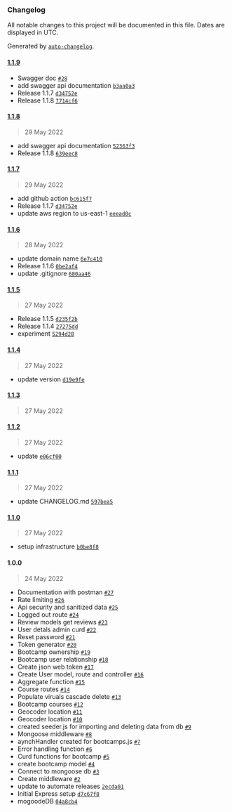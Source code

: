 ### Changelog

All notable changes to this project will be documented in this file. Dates are displayed in UTC.

Generated by [`auto-changelog`](https://github.com/CookPete/auto-changelog).

#### [1.1.9](https://github.com/sebleYA/backend-api/compare/1.1.8...1.1.9)

- Swagger doc [`#28`](https://github.com/sebleYA/backend-api/pull/28)
- add swagger api documentation [`b3aa0a3`](https://github.com/sebleYA/backend-api/commit/b3aa0a30f75097d55e60887fcca815a377712472)
- Release 1.1.7 [`d34752e`](https://github.com/sebleYA/backend-api/commit/d34752e578847cede58aa3d892c494c72b4d3d3b)
- Release 1.1.8 [`7714cf6`](https://github.com/sebleYA/backend-api/commit/7714cf6b8eb5caa8a6cedcd59e3103c6336ff964)

#### [1.1.8](https://github.com/sebleYA/backend-api/compare/1.1.7...1.1.8)

> 29 May 2022

- add swagger api documentation [`52363f3`](https://github.com/sebleYA/backend-api/commit/52363f3c3da98ecc36696a80a1352ea8fd9edce5)
- Release 1.1.8 [`639eec8`](https://github.com/sebleYA/backend-api/commit/639eec8d3229fe8a51508023a560db07f2efc734)

#### [1.1.7](https://github.com/sebleYA/backend-api/compare/1.1.6...1.1.7)

> 29 May 2022

- add github action [`bc615f7`](https://github.com/sebleYA/backend-api/commit/bc615f76e6bbf40e3d9386977b7cb86de387435a)
- Release 1.1.7 [`d34752e`](https://github.com/sebleYA/backend-api/commit/d34752e578847cede58aa3d892c494c72b4d3d3b)
- update aws region to us-east-1 [`eeead0c`](https://github.com/sebleYA/backend-api/commit/eeead0c631a157abbd69a2838807813edf87595b)

#### [1.1.6](https://github.com/sebleYA/backend-api/compare/1.1.5...1.1.6)

> 28 May 2022

- update domain name [`6e7c410`](https://github.com/sebleYA/backend-api/commit/6e7c410a8988f5c5f7b90917fb5c474c963988f5)
- Release 1.1.6 [`0be2af4`](https://github.com/sebleYA/backend-api/commit/0be2af44bfe7840f49041c56039b709922c5cdc8)
- update .gitignore [`680aa46`](https://github.com/sebleYA/backend-api/commit/680aa46b80da06eb37380fb1893dbfaf9248834d)

#### [1.1.5](https://github.com/sebleYA/backend-api/compare/1.1.4...1.1.5)

> 27 May 2022

- Release 1.1.5 [`d235f2b`](https://github.com/sebleYA/backend-api/commit/d235f2b7bf5d037c17ffc59dc045724e4fc611d6)
- Release 1.1.4 [`27275dd`](https://github.com/sebleYA/backend-api/commit/27275dde00c55d451473582bb65bb08f784d95ca)
- experiment [`5294d28`](https://github.com/sebleYA/backend-api/commit/5294d2876a224eb89586a8ab9a00438fe8c2c13b)

#### [1.1.4](https://github.com/sebleYA/backend-api/compare/1.1.3...1.1.4)

> 27 May 2022

- update version [`d19e9fe`](https://github.com/sebleYA/backend-api/commit/d19e9fee1eefdb14a4798f27712f698af44e9178)

#### [1.1.3](https://github.com/sebleYA/backend-api/compare/1.1.2...1.1.3)

> 27 May 2022

#### [1.1.2](https://github.com/sebleYA/backend-api/compare/1.1.1...1.1.2)

> 27 May 2022

- update [`e06cf00`](https://github.com/sebleYA/backend-api/commit/e06cf00d146b4ab8f06dbc6bebd9e02f025d4ae7)

#### [1.1.1](https://github.com/sebleYA/backend-api/compare/1.1.0...1.1.1)

> 27 May 2022

- update CHANGELOG.md [`597bea5`](https://github.com/sebleYA/backend-api/commit/597bea5d0593e3193c93d637ba784cc3e78804e6)

#### [1.1.0](https://github.com/sebleYA/backend-api/compare/1.0.0...1.1.0)

> 27 May 2022

- setup infrastructure [`b0be8f8`](https://github.com/sebleYA/backend-api/commit/b0be8f8d513264ce47d3489c25571e83defe12d0)

#### 1.0.0

> 24 May 2022

- Documentation with postman [`#27`](https://github.com/sebleYA/backend-api/pull/27)
- Rate limiting [`#26`](https://github.com/sebleYA/backend-api/pull/26)
- Api security and sanitized data [`#25`](https://github.com/sebleYA/backend-api/pull/25)
- Logged out route [`#24`](https://github.com/sebleYA/backend-api/pull/24)
- Review models get reviews [`#23`](https://github.com/sebleYA/backend-api/pull/23)
- User detals admin curd [`#22`](https://github.com/sebleYA/backend-api/pull/22)
- Reset password [`#21`](https://github.com/sebleYA/backend-api/pull/21)
- Token generator [`#20`](https://github.com/sebleYA/backend-api/pull/20)
- Bootcamp ownership [`#19`](https://github.com/sebleYA/backend-api/pull/19)
- Bootcamp user relationship [`#18`](https://github.com/sebleYA/backend-api/pull/18)
- Create json web token [`#17`](https://github.com/sebleYA/backend-api/pull/17)
- Create User model,  route and controller [`#16`](https://github.com/sebleYA/backend-api/pull/16)
- Aggregate function [`#15`](https://github.com/sebleYA/backend-api/pull/15)
- Course routes [`#14`](https://github.com/sebleYA/backend-api/pull/14)
- Populate viruals cascade delete [`#13`](https://github.com/sebleYA/backend-api/pull/13)
- Bootcamp courses [`#12`](https://github.com/sebleYA/backend-api/pull/12)
- Geocoder location [`#11`](https://github.com/sebleYA/backend-api/pull/11)
- Geocoder location [`#10`](https://github.com/sebleYA/backend-api/pull/10)
- created seeder.js for importing and deleting data from db [`#9`](https://github.com/sebleYA/backend-api/pull/9)
- Mongoose middleware [`#8`](https://github.com/sebleYA/backend-api/pull/8)
- aynchHandler created for bootcamps.js [`#7`](https://github.com/sebleYA/backend-api/pull/7)
- Error handling function [`#6`](https://github.com/sebleYA/backend-api/pull/6)
- Curd functions for bootcamp [`#5`](https://github.com/sebleYA/backend-api/pull/5)
- create bootcamp model [`#4`](https://github.com/sebleYA/backend-api/pull/4)
- Connect to mongoose db [`#3`](https://github.com/sebleYA/backend-api/pull/3)
- Create middleware [`#2`](https://github.com/sebleYA/backend-api/pull/2)
- update to automate releases [`2ecda01`](https://github.com/sebleYA/backend-api/commit/2ecda01b460c0b6ba4dd87c03d334a88c10bb115)
- Initial Express setup [`d7c67f8`](https://github.com/sebleYA/backend-api/commit/d7c67f8038ff53ae4a8a1897098fa7243039da6f)
- mogoodeDB [`04a8cb4`](https://github.com/sebleYA/backend-api/commit/04a8cb47af3934429771b5d9c6cd92e365351f98)
